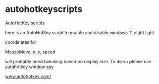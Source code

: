 # autohotkeyscripts
AutoHotKey scripts


here is an AutoHotKey script to enable and disable windows 11 night light

coordinates for 

MouseMove, x, y, speed 

will probably need tweaking based on display size. To do so please use autohotkey window spy

www.autohotkey.com/
